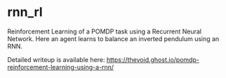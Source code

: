 # rnn_rl
Reinforcement Learning of a POMDP task using a Recurrent Neural Network. Here an agent learns to balance an inverted pendulum using an RNN.

Detailed writeup is available here: https://thevoid.ghost.io/pomdp-reinforcement-learning-using-a-rnn/
